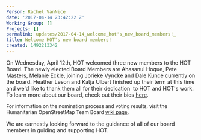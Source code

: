 ```yaml
---
Person: Rachel VanNice
date: '2017-04-14 23:42:22 Z'
Working Group: []
Projects: []
permalink: updates/2017-04-14_welcome_hot's_new_board_members!_
title: Welcome HOT's new board members!
created: 1492213342
---
```

<p>On Wednesday, April 12th, HOT welcomed three new members to the HOT Board.&nbsp;The newly elected Board Members are Ahasanul Hoque, Pete Masters, Melanie Eckle, joining Jorieke Vyncke and Dale Kunce currently on the board. Heather Leson and Katja Ulbert finished up their term at this time and we'd like to thank them all for their dedication &nbsp;to HOT and HOT's work. To learn more about our board, check out their bios <a href="https://www.hotosm.org/board" target="_blank">here</a>.&nbsp;</p><p><span style="font-size: 13.008px;">For information on the nomination process and voting results, visit the Humanitarian OpenStreetMap Team Board <a href="https://wiki.openstreetmap.org/wiki/Humanitarian_OSM_Team/Board_Elections_2017" target="_blank">wiki page</a>.&nbsp;</span></p><p>We are earnestly looking forward to the guidance of all of our board members in guiding and supporting HOT.&nbsp;</p>
